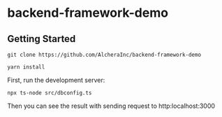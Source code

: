 # backend-framework-demo

## Getting Started
```
git clone https://github.com/AlcheraInc/backend-framework-demo

yarn install
```


First, run the development server:

```
npx ts-node src/dbconfig.ts
```

Then you can see the result with sending request to http:localhost:3000

